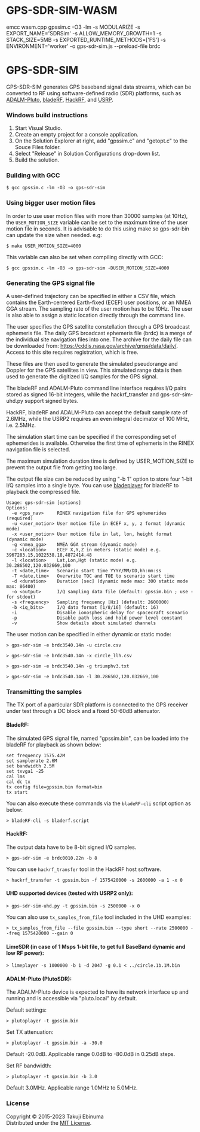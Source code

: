 # GPS-SDR-SIM-WASM

emcc wasm.cpp gpssim.c -O3 -lm -s MODULARIZE -s EXPORT_NAME='SDRSim' -s ALLOW_MEMORY_GROWTH=1 -s STACK_SIZE=5MB -s EXPORTED_RUNTIME_METHODS=['FS'] -s ENVIRONMENT='worker' -o gps-sdr-sim.js --preload-file brdc

# GPS-SDR-SIM

GPS-SDR-SIM generates GPS baseband signal data streams, which can be converted 
to RF using software-defined radio (SDR) platforms, such as 
[ADALM-Pluto](https://wiki.analog.com/university/tools/pluto), [bladeRF](http://nuand.com/), [HackRF](https://github.com/mossmann/hackrf/wiki), and [USRP](http://www.ettus.com/).

### Windows build instructions

1. Start Visual Studio.
2. Create an empty project for a console application.
3. On the Solution Explorer at right, add "gpssim.c" and "getopt.c" to the Souce Files folder.
4. Select "Release" in Solution Configurations drop-down list.
5. Build the solution.

### Building with GCC

```
$ gcc gpssim.c -lm -O3 -o gps-sdr-sim
```

### Using bigger user motion files

In order to use user motion files with more than 30000 samples (at 10Hz), the `USER_MOTION_SIZE`
variable can be set to the maximum time of the user motion file in seconds. It is advisable to do
this using make so gps-sdr-bin can update the size when needed. e.g:

```
$ make USER_MOTION_SIZE=4000
```

This variable can also be set when compiling directly with GCC:

```
$ gcc gpssim.c -lm -O3 -o gps-sdr-sim -DUSER_MOTION_SIZE=4000
```

### Generating the GPS signal file

A user-defined trajectory can be specified in either a CSV file, which contains 
the Earth-centered Earth-fixed (ECEF) user positions, or an NMEA GGA stream.
The sampling rate of the user motion has to be 10Hz.
The user is also able to assign a static location directly through the command line.

The user specifies the GPS satellite constellation through a GPS broadcast 
ephemeris file. The daily GPS broadcast ephemeris file (brdc) is a merge of the
individual site navigation files into one. The archive for the daily file can 
be downloaded from: https://cddis.nasa.gov/archive/gnss/data/daily/. Access 
to this site requires registration, which is free.

These files are then used to generate the simulated pseudorange and
Doppler for the GPS satellites in view. This simulated range data is 
then used to generate the digitized I/Q samples for the GPS signal.

The bladeRF and ADALM-Pluto command line interface requires I/Q pairs stored as signed 
16-bit integers, while the hackrf_transfer and gps-sdr-sim-uhd.py
support signed bytes.

HackRF, bladeRF and ADALM-Pluto can accept the default sample rate of 2.6MHz, 
while the USRP2 requires an even integral decimator of 100 MHz, i.e. 2.5MHz.

The simulation start time can be specified if the corresponding set of ephemerides
is available. Otherwise the first time of ephemeris in the RINEX navigation file
is selected.

The maximum simulation duration time is defined by USER_MOTION_SIZE to 
prevent the output file from getting too large.

The output file size can be reduced by using "-b 1" option to store 
four 1-bit I/Q samples into a single byte. 
You can use [bladeplayer](https://github.com/osqzss/gps-sdr-sim/tree/master/player)
for bladeRF to playback the compressed file.

```
Usage: gps-sdr-sim [options]
Options:
  -e <gps_nav>     RINEX navigation file for GPS ephemerides (required)
  -u <user_motion> User motion file in ECEF x, y, z format (dynamic mode)
  -x <user_motion> User motion file in lat, lon, height format (dynamic mode)
  -g <nmea_gga>    NMEA GGA stream (dynamic mode)
  -c <location>    ECEF X,Y,Z in meters (static mode) e.g. 3967283.15,1022538.18,4872414.48
  -l <location>    Lat,Lon,Hgt (static mode) e.g. 30.286502,120.032669,100
  -t <date,time>   Scenario start time YYYY/MM/DD,hh:mm:ss
  -T <date,time>   Overwrite TOC and TOE to scenario start time
  -d <duration>    Duration [sec] (dynamic mode max: 300 static mode max: 86400)
  -o <output>      I/Q sampling data file (default: gpssim.bin ; use - for stdout)
  -s <frequency>   Sampling frequency [Hz] (default: 2600000)
  -b <iq_bits>     I/Q data format [1/8/16] (default: 16)
  -i               Disable ionospheric delay for spacecraft scenario
  -p               Disable path loss and hold power level constant
  -v               Show details about simulated channels
```

The user motion can be specified in either dynamic or static mode:

```
> gps-sdr-sim -e brdc3540.14n -u circle.csv
```

```
> gps-sdr-sim -e brdc3540.14n -x circle_llh.csv
```

```
> gps-sdr-sim -e brdc3540.14n -g triumphv3.txt
```

```
> gps-sdr-sim -e brdc3540.14n -l 30.286502,120.032669,100
```

### Transmitting the samples

The TX port of a particular SDR platform is connected to the GPS receiver 
under test through a DC block and a fixed 50-60dB attenuator.

#### BladeRF:

The simulated GPS signal file, named "gpssim.bin", can be loaded
into the bladeRF for playback as shown below:

```
set frequency 1575.42M
set samplerate 2.6M
set bandwidth 2.5M
set txvga1 -25
cal lms
cal dc tx
tx config file=gpssim.bin format=bin
tx start
```

You can also execute these commands via the `bladeRF-cli` script option as below:
```
> bladeRF-cli -s bladerf.script
```

#### HackRF:

The output data have to be 8-bit signed I/Q samples.
```
> gps-sdr-sim -e brdc0010.22n -b 8
```
You can use `hackrf_transfer` tool in the HackRF host software. 

```
> hackrf_transfer -t gpssim.bin -f 1575420000 -s 2600000 -a 1 -x 0
```

#### UHD supported devices (tested with USRP2 only):

```
> gps-sdr-sim-uhd.py -t gpssim.bin -s 2500000 -x 0
```

You can also use `tx_samples_from_file` tool included in the UHD examples:
```
> tx_samples_from_file --file gpssim.bin --type short --rate 2500000 --freq 1575420000 --gain 0
```

#### LimeSDR (in case of 1 Msps 1-bit file, to get full BaseBand dynamic and low RF power):

```
> limeplayer -s 1000000 -b 1 -d 2047 -g 0.1 < ../circle.1b.1M.bin
```

#### ADALM-Pluto (PlutoSDR):

The ADALM-Pluto device is expected to have its network interface up and running and is accessible
via "pluto.local" by default.

Default settings:
```
> plutoplayer -t gpssim.bin
```
Set TX attenuation:
```
> plutoplayer -t gpssim.bin -a -30.0
```
Default -20.0dB. Applicable range 0.0dB to -80.0dB in 0.25dB steps.

Set RF bandwidth:
```
> plutoplayer -t gpssim.bin -b 3.0
```
Default 3.0MHz. Applicable range 1.0MHz to 5.0MHz.

### License

Copyright &copy; 2015-2023 Takuji Ebinuma  
Distributed under the [MIT License](http://www.opensource.org/licenses/mit-license.php).
